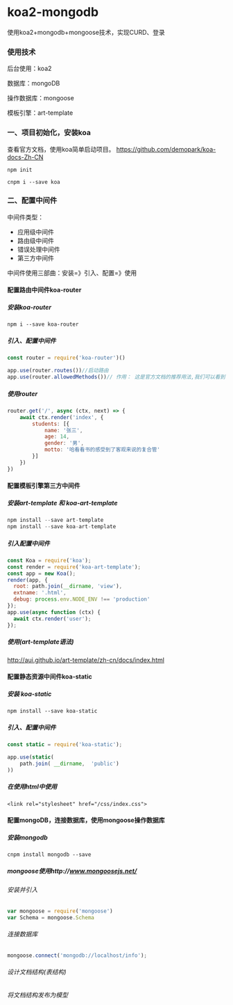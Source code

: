 # koa2-mongodb
使用koa2+mongodb+mongoose技术，实现CURD、登录

### 使用技术

后台使用：koa2

数据库：mongoDB 

操作数据库：mongoose

模板引擎：art-template

### 一、项目初始化，安装koa
查看官方文档，使用koa简单启动项目。
https://github.com/demopark/koa-docs-Zh-CN

`npm init`

`cnpm i --save koa`

### 二、配置中间件

中间件类型：

- 应用级中间件
- 路由级中间件
- 错误处理中间件
- 第三方中间件

中间件使用三部曲：安装=》引入、配置=》使用

#### 配置路由中间件koa-router

##### 安装koa-router

`npm i --save koa-router `

##### 引入、配置中间件

```js
const router = require('koa-router')()

app.use(router.routes())//启动路由
app.use(router.allowedMethods())// 作用： 这是官方文档的推荐用法,我们可以看到router.allowedMethods()用在了路由匹配router.routes()之后,所以在当所有路由中间件最后调用.此时根据ctx.status设置response响应头
```

##### 使用router

```js
router.get('/', async (ctx, next) => {
    await ctx.render('index', {
        students: [{
            name: '张三',
            age: 14,
            gender: '男',
            motto: '哈看看书的感受到了客观来说的复合管'
        }]
    })
})
```

#### 配置模板引擎第三方中间件

##### 安装art-template 和 koa-art-template

```js
npm install --save art-template
npm install --save koa-art-template
```

##### 引入配置中间件

```js
const Koa = require('koa');
const render = require('koa-art-template');
const app = new Koa();
render(app, {
  root: path.join(__dirname, 'view'),
  extname: '.html',
  debug: process.env.NODE_ENV !== 'production'
});
app.use(async function (ctx) {
  await ctx.render('user');
});
```

##### 使用(art-template语法)

http://aui.github.io/art-template/zh-cn/docs/index.html

#### 配置静态资源中间件koa-static

##### 安装 koa-static

`npm install --save koa-static`

##### 引入、配置中间件

```js
const static = require('koa-static'); 

app.use(static(
    path.join( __dirname,  'public')
))   
```

##### 在使用html中使用

`<link rel="stylesheet" href="/css/index.css">`

#### 配置mongoDB，连接数据库，使用mongoose操作数据库

##### 安装mongodb

`cnpm install mongodb --save`

##### mongoose使用http://www.mongoosejs.net/

###### 安装并引入

```javascript
var mongoose = require('mongoose')
var Schema = mongoose.Schema
```

###### 连接数据库

```js
mongoose.connect('mongodb://localhost/info');
```

###### 设计文档结构(表结构)



###### 将文档结构发布为模型













